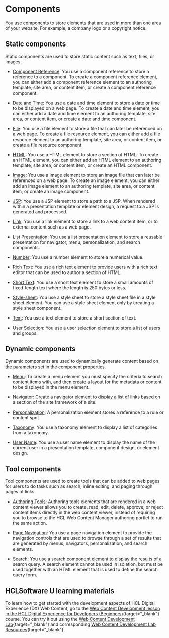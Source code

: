 # Components

You use components to store elements that are used in more than one area of your website. For example, a company logo or a copyright notice.

## Static components

Static components are used to store static content such as text, files, or images.

-   [Component Reference](../../../manage_content/wcm_authoring/authoring_portlet/content_management_artifacts/elements/component_reference_element/index.md): You use a component reference to store a reference to a component. To create a component reference element, you can either add a component reference element to an authoring template, site area, or content item, or create a component reference component.

-   [Date and Time](../../../manage_content/wcm_authoring/authoring_portlet/content_management_artifacts/elements/date_time_element/index.md): You use a date and time element to store a date or time to be displayed on a web page. To create a date and time element, you can either add a date and time element to an authoring template, site area, or content item, or create a date and time component.

-   [File](../../../manage_content/wcm_authoring/authoring_portlet/content_management_artifacts/elements/using_file_resource_element/index.md): You use a file element to store a file that can later be referenced on a web page. To create a file resource element, you can either add a file resource element to an authoring template, site area, or content item, or create a file resource component.

-   [HTML](../../../manage_content/wcm_authoring/authoring_portlet/content_management_artifacts/elements/html_element/index.md): You use a HTML element to store a section of HTML. To create an HTML element, you can either add an HTML element to an authoring template, site area, or content item, or create an HTML component.

-   [Image](../../../manage_content/wcm_authoring/authoring_portlet/content_management_artifacts/elements/image_element/index.md): You use a image element to store an image file that can later be referenced on a web page. To create an image element, you can either add an image element to an authoring template, site area, or content item, or create an image component.

-   [JSP](../../../manage_content/wcm_authoring/authoring_portlet/content_management_artifacts/elements/jsp_element/index.md): You use a JSP element to store a path to a JSP. When rendered within a presentation template or element design, a request to a JSP is generated and processed.

-   [Link](../../../manage_content/wcm_authoring/authoring_portlet/content_management_artifacts/elements/links_element/index.md): You use a link element to store a link to a web content item, or to external content such as a web page.

-   [List Presentation](../../../manage_content/wcm_authoring/authoring_portlet/content_management_artifacts/elements/list_presentation/index.md): You use a list presentation element to store a reusable presentation for navigator, menu, personalization, and search components.

-   [Number](../../../manage_content/wcm_authoring/authoring_portlet/content_management_artifacts/elements/number_element/index.md): You use a number element to store a numerical value.

-   [Rich Text](../../../manage_content/wcm_authoring/authoring_portlet/content_management_artifacts/elements/richtext_element/index.md): You use a rich text element to provide users with a rich text editor that can be used to author a section of HTML.

-   [Short Text](../../../manage_content/wcm_authoring/authoring_portlet/content_management_artifacts/elements/short_text_element/index.md): You use a short text element to store a small amounts of fixed-length text where the length is 250 bytes or less.

-   [Style-sheet](../../../manage_content/wcm_authoring/authoring_portlet/content_management_artifacts/elements/stylesheet_element/index.md): You use a style sheet to store a style sheet file in a style sheet element. You can use a style sheet element only by creating a style sheet component.

-   [Text](../../../manage_content/wcm_authoring/authoring_portlet/content_management_artifacts/elements/text_element/index.md): You use a text element to store a short section of text.

-   [User Selection](../../..//manage_content/wcm_authoring/authoring_portlet/content_management_artifacts/elements/user_selection_element/index.md): You use a user selection element to store a list of users and groups.

## Dynamic components

Dynamic components are used to dynamically generate content based on the parameters set in the component properties.

-   [Menu](../../../manage_content/wcm_authoring/authoring_portlet/content_management_artifacts/elements/menu_element/index.md): To create a menu element you must specify the criteria to search content items with, and then create a layout for the metadata or content to be displayed in the menu element.

-   [Navigator](../../../manage_content/wcm_authoring/authoring_portlet/content_management_artifacts/elements/navigator_element/index.md): Create a navigator element to display a list of links based on a section of the site framework of a site.

-   [Personalization](../../../manage_content/wcm_authoring/authoring_portlet/content_management_artifacts/elements/pzn_element/index.md): A personalization element stores a reference to a rule or content spot.

-   [Taxonomy](../../../manage_content/wcm_authoring/authoring_portlet/content_management_artifacts/elements/taxonomy_element/index.md): You use a taxonomy element to display a list of categories from a taxonomy.

-   [User Name](../../../manage_content/wcm_authoring/authoring_portlet/content_management_artifacts/elements/username_element/index.md): You use a user name element to display the name of the current user in a presentation template, component design, or element design.

## Tool components

Tool components are used to create tools that can be added to web pages for users to do tasks such as search, inline editing, and paging through pages of links.

-   [Authoring Tools](../../../manage_content/wcm_authoring/authoring_portlet/content_management_artifacts/elements/authoringtools_element/using_authoringtools_elements/wcm_config_wcmviewer_authcomp.md): Authoring tools elements that are rendered in a web content viewer allows you to create, read, edit, delete, approve, or reject content items directly in the web content viewer, instead of requiring you to browse to the HCL Web Content Manager authoring portlet to run the same action.

-   [Page Navigation](../../../manage_content/wcm_authoring/authoring_portlet/content_management_artifacts/elements/page_nav_element/wcm_dev_elements_page-navigation.md): You use a page navigation element to provide the navigation controls that are used to browse through a set of results that are generated by menus, navigators, personalization, and search elements.

-   [Search](../../../manage_content/wcm_authoring/authoring_portlet/content_management_artifacts/elements/search_element/index.md): You use a search component element to display the results of a search query. A search element cannot be used in isolation, but must be used together with an HTML element that is used to define the search query form.

## HCLSoftware U learning materials

To learn how to get started with the development aspects of HCL Digital Experience (DX) Web Content, go to the [Web Content Development lesson in the HCL Digital Experience for Developers (Beginners)](https://hclsoftwareu.hcltechsw.com/component/axs/?view=sso_config&id=3&forward=https%3A%2F%2Fhclsoftwareu.hcltechsw.com%2Fcourses%2Flesson%2F%3Fid%3D414 ){target="_blank"} course. You can try it out using the [Web Content Development Lab](https://hclsoftwareu.hcltechsw.com/images/Lc4sMQCcN5uxXmL13gSlsxClNTU3Mjc3NTc4MTc2/DS_Academy/DX/Developer/HDX-DEV-100_Web_Content_Development.pdf){target="_blank"} and corresponding [Web Content Development Lab Resources](https://hclsoftwareu.hcltechsw.com/images/Lc4sMQCcN5uxXmL13gSlsxClNTU3Mjc3NTc4MTc2/DS_Academy/DX/Developer/HDX-DEV-100_Web_Content_Development_Lab_Resources.zip){target="_blank"}.
